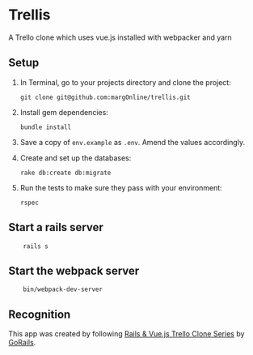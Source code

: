# Trellis
 
A Trello clone which uses vue.js installed with webpacker and yarn

## Setup

1.  In Terminal, go to your projects directory and clone the project:

        git clone git@github.com:margOnline/trellis.git

2.  Install gem dependencies:

        bundle install

3.  Save a copy of `env.example` as `.env`.
    Amend the values accordingly.

4.  Create and set up the databases:

        rake db:create db:migrate

5.  Run the tests to make sure they pass with your environment:

        rspec

## Start a rails server

        rails s

## Start the webpack server

        bin/webpack-dev-server

## Recognition
This app was created by following [Rails & Vue.js Trello Clone Series](https://gorails.com/series/vuejs-trello-clone-in-rails) by [GoRails](https://gorails.com/).
